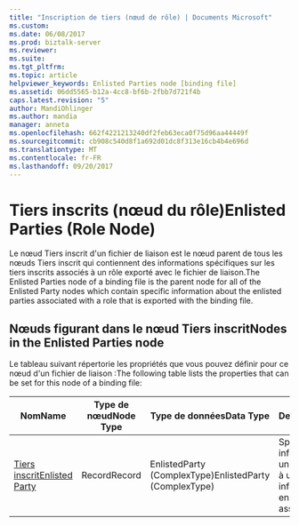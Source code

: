 ```yaml
---
title: "Inscription de tiers (nœud de rôle) | Documents Microsoft"
ms.custom: 
ms.date: 06/08/2017
ms.prod: biztalk-server
ms.reviewer: 
ms.suite: 
ms.tgt_pltfrm: 
ms.topic: article
helpviewer_keywords: Enlisted Parties node [binding file]
ms.assetid: 06dd5565-b12a-4cc8-bf6b-2fbb7d721f4b
caps.latest.revision: "5"
author: MandiOhlinger
ms.author: mandia
manager: anneta
ms.openlocfilehash: 662f4221213240df2feb63eca0f75d96aa44449f
ms.sourcegitcommit: cb908c540d8f1a692d01dc8f313e16cb4b4e696d
ms.translationtype: MT
ms.contentlocale: fr-FR
ms.lasthandoff: 09/20/2017
---
```

# <a name="enlisted-parties-role-node"></a><span data-ttu-id="0c8c6-102">Tiers inscrits (nœud du rôle)</span><span class="sxs-lookup"><span data-stu-id="0c8c6-102">Enlisted Parties (Role Node)</span></span>
<span data-ttu-id="0c8c6-103">Le nœud Tiers inscrit d'un fichier de liaison est le nœud parent de tous les nœuds Tiers inscrit qui contiennent des informations spécifiques sur les tiers inscrits associés à un rôle exporté avec le fichier de liaison.</span><span class="sxs-lookup"><span data-stu-id="0c8c6-103">The Enlisted Parties node of a binding file is the parent node for all of the Enlisted Party nodes which contain specific information about the enlisted parties associated with a role that is exported with the binding file.</span></span>  
  
## <a name="nodes-in-the-enlisted-parties-node"></a><span data-ttu-id="0c8c6-104">Nœuds figurant dans le nœud Tiers inscrit</span><span class="sxs-lookup"><span data-stu-id="0c8c6-104">Nodes in the Enlisted Parties node</span></span>  
 <span data-ttu-id="0c8c6-105">Le tableau suivant répertorie les propriétés que vous pouvez définir pour ce nœud d'un fichier de liaison :</span><span class="sxs-lookup"><span data-stu-id="0c8c6-105">The following table lists the properties that can be set for this node of a binding file:</span></span>  
  
|<span data-ttu-id="0c8c6-106">**Nom**</span><span class="sxs-lookup"><span data-stu-id="0c8c6-106">**Name**</span></span>|<span data-ttu-id="0c8c6-107">**Type de nœud**</span><span class="sxs-lookup"><span data-stu-id="0c8c6-107">**Node Type**</span></span>|<span data-ttu-id="0c8c6-108">**Type de données**</span><span class="sxs-lookup"><span data-stu-id="0c8c6-108">**Data Type**</span></span>|<span data-ttu-id="0c8c6-109">**Description**</span><span class="sxs-lookup"><span data-stu-id="0c8c6-109">**Description**</span></span>|<span data-ttu-id="0c8c6-110">**Restrictions**</span><span class="sxs-lookup"><span data-stu-id="0c8c6-110">**Restrictions**</span></span>|<span data-ttu-id="0c8c6-111">**Commentaires**</span><span class="sxs-lookup"><span data-stu-id="0c8c6-111">**Comments**</span></span>|  
|--------------|-------------------|-------------------|---------------------|----------------------|------------------|  
|[<span data-ttu-id="0c8c6-112">Tiers inscrit</span><span class="sxs-lookup"><span data-stu-id="0c8c6-112">Enlisted Party</span></span>](../core/enlisted-party-enlisted-parties-node.md)|<span data-ttu-id="0c8c6-113">Record</span><span class="sxs-lookup"><span data-stu-id="0c8c6-113">Record</span></span>|<span data-ttu-id="0c8c6-114">EnlistedParty (ComplexType)</span><span class="sxs-lookup"><span data-stu-id="0c8c6-114">EnlistedParty (ComplexType)</span></span>|<span data-ttu-id="0c8c6-115">Spécifie les informations relatives à un tiers inscrit associé à un rôle.</span><span class="sxs-lookup"><span data-stu-id="0c8c6-115">Specifies information about an enlisted party that is associated with a role.</span></span>|<span data-ttu-id="0c8c6-116">Facultatif</span><span class="sxs-lookup"><span data-stu-id="0c8c6-116">Not Required</span></span>|<span data-ttu-id="0c8c6-117">Valeur par défaut : Aucun</span><span class="sxs-lookup"><span data-stu-id="0c8c6-117">Default value: none</span></span>|